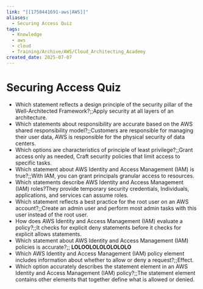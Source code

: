 ```yaml
---
link: "[[1750441691-aws|AWS]]"
aliases:
  - Securing Access Quiz
tags:
  - Knowledge
  - aws
  - cloud
  - Training/Archive/AWS/Cloud_Architecting_Academy
created_date: 2025-07-07
---
```

# Securing Access Quiz
- Which statement reflects a design principle of the security pillar of the Well-Architected Framework?;;Apply security at all layers of an architecture.
- Which statements about responsibility are accurate based on the AWS shared responsibility model?;;Customers are responsible for managing their user data, AWS is responsible for the physical security of data centers.
- Which options are characteristics of principle of least privilege?;;Grant access only as needed, Craft security policies that limit access to specific tasks.
- Which statement about AWS Identity and Access Management (IAM) is true?;;With IAM, you can grant principals granular access to resources.
- Which statements describe AWS Identity and Access Management (IAM) roles?They provide temporary security credentials, Individuals, applications, and services can assume roles.
- Which statement reflects a best practice for the root user on an AWS account?;;Create an admin user and perform most admin tasks with this user instead of the root user.
- How does AWS Identity and Access Management (IAM) evaluate a policy?;;It checks for explicit deny statements before it checks for explicit allows statements.
- Which statement about AWS Identity and Access Management (IAM) policies is accurate?;; **LOLOOLOLOLOLOLOLO** 
- Which AWS Identity and Access Management (IAM) policy element includes information about whether to allow or deny a request?;;Effect.
- Which option accurately describes the statement element in an AWS Identity and Access Management (IAM) policy?;;The statement element contains other elements that together define what is allowed or denied.





